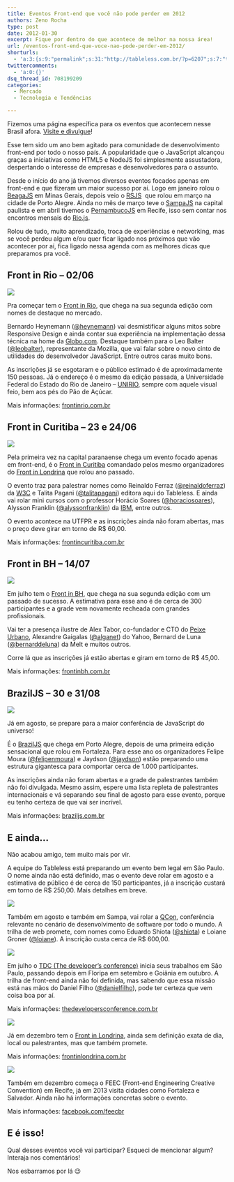 ```yaml
---
title: Eventos Front-end que você não pode perder em 2012
authors: Zeno Rocha
type: post
date: 2012-01-30
excerpt: Fique por dentro do que acontece de melhor na nossa área!
url: /eventos-front-end-que-voce-nao-pode-perder-em-2012/
shorturls:
  - 'a:3:{s:9:"permalink";s:31:"http://tableless.com.br/?p=6207";s:7:"tinyurl";s:26:"http://tinyurl.com/6pyep4b";s:4:"isgd";s:19:"http://is.gd/3vzxry";}'
twittercomments:
  - 'a:0:{}'
dsq_thread_id: 708199209
categories:
  - Mercado
  - Tecnologia e Tendências

---
```

Fizemos uma página específica para os eventos que acontecem nesse Brasil afora. [Visite e divulgue][1]!

Esse tem sido um ano bem agitado para comunidade de desenvolvimento front-end por todo o nosso país. A popularidade que o JavaScript alcançou graças a iniciativas como HTML5 e NodeJS foi simplesmente assustadora, despertando o interesse de empresas e desenvolvedores para o assunto.

Desde o início do ano já tivemos diversos eventos focados apenas em front-end e que fizeram um maior sucesso por aí. Logo em janeiro rolou o [BeagaJS][2] em Minas Gerais, depois veio o [RSJS][3]  que rolou em março na cidade de Porto Alegre. Ainda no mês de março teve o [SampaJS][4] na capital paulista e em abril tivemos o [PernambucoJS][5] em Recife, isso sem contar nos encontros mensais do [Rio.js][6].

Rolou de tudo, muito aprendizado, troca de experiências e networking, mas se você perdeu algum e/ou quer ficar ligado nos próximos que vão acontecer por aí, fica ligado nessa agenda com as melhores dicas que preparamos pra você.

## Front in Rio &#8211; 02/06

[![][7]][8]

Pra começar tem o [Front in Rio][8], que chega na sua segunda edição com nomes de destaque no mercado.

Bernardo Heynemann ([@heynemann][9]) vai desmistificar alguns mitos sobre Responsive Design e ainda contar sua experiência na implementação dessa técnica na home da [Globo.com][10]. Destaque também para o Leo Balter ([@leobalter][11]), representante da Mozilla, que vai falar sobre o novo cinto de utilidades do desenvolvedor JavaScript. Entre outros caras muito bons.

As inscrições já se esgotaram e o público estimado é de aproximadamente 150 pessoas. Já o endereço é o mesmo da edição passada, a Universidade Federal do Estado do Rio de Janeiro &#8211; [UNIRIO][12], sempre com aquele visual feio, bem aos pés do Pão de Açúcar.

Mais informações: [frontinrio.com.br][8]

## Front in Curitiba &#8211; 23 e 24/06

[![][13]][14]

Pela primeira vez na capital paranaense chega um evento focado apenas em front-end, é o [Front in Curitiba][14] comandado pelos mesmo organizadores do [Front in Londrina][15] que rolou ano passado.

O evento traz para palestrar nomes como Reinaldo Ferraz ([@reinaldoferraz][16]) da [W3C][17] e Talita Pagani ([@talitapagani][18]) editora aqui do Tableless. E ainda vai rolar mini cursos com o professor Horácio Soares ([@horaciosoares][19]), Alysson Franklin ([@alyssonfranklin][20]) da [IBM][21], entre outros.

O evento acontece na UTFPR e as inscrições ainda não foram abertas, mas o preço deve girar em torno de R$ 60,00.

Mais informações: [frontincuritiba.com.br][14]

## Front in BH &#8211; 14/07

[![][22]][23]

Em julho tem o [Front in BH][23], que chega na sua segunda edição com um passado de sucesso. A estimativa para esse ano é de cerca de 300 participantes e a grade vem novamente recheada com grandes profissionais.

Vai ter a presença ilustre de Alex Tabor, co-fundador e CTO do [Peixe Urbano][24], Alexandre Gaigalas ([@alganet][25]) do Yahoo, Bernard de Luna ([@bernarddeluna][26]) da Melt e muitos outros.

Corre lá que as inscrições já estão abertas e giram em torno de R$ 45,00.

Mais informações: [frontinbh.com.br][23]

## BrazilJS &#8211; 30 e 31/08

[![][27]][28]

Já em agosto, se prepare para a maior conferência de JavaScript do universo!

É o [BrazilJS][28] que chega em Porto Alegre, depois de uma primeira edição sensacional que rolou em Fortaleza. Para esse ano os organizadores Felipe Moura ([@felipenmoura][29]) e Jaydson ([@jaydson][30]) estão preparando uma estrutura gigantesca para comportar cerca de 1.000 participantes.

As inscrições ainda não foram abertas e a grade de palestrantes também não foi divulgada. Mesmo assim, espere uma lista repleta de palestrantes internacionais e vá separando seu final de agosto para esse evento, porque eu tenho certeza de que vai ser incrível.

Mais informações: [braziljs.com.br][28]

## E ainda&#8230;

Não acabou amigo, tem muito mais por vir.

A equipe do Tableless está preparando um evento bem legal em São Paulo. O nome ainda não está definido, mas o evento deve rolar em agosto e a estimativa de público é de cerca de 150 participantes, já a inscrição custará em torno de R$ 250,00. Mais detalhes em breve.

[![][31]][32]

Também em agosto e também em Sampa, vai rolar a [QCon][32], conferência relevante no cenário de desenvolvimento de software por todo o mundo. A trilha de web promete, com nomes como Eduardo Shiota ([@shiota][33]) e Loiane Groner ([@loiane][34]). A inscrição custa cerca de R$ 600,00.

[![][35]][36]

Em julho o [TDC (The developer&#8217;s conference)][36] inicia seus trabalhos em São Paulo, passando depois em Floripa em setembro e Goiânia em outubro. A trilha de front-end ainda não foi definida, mas sabendo que essa missão está nas mãos do Daniel Filho ([@danielfilho][37]), pode ter certeza que vem coisa boa por aí.

Mais informações: [thedevelopersconference.com.br][38]

[![][39]][15]

Já em dezembro tem o [Front in Londrina][15], ainda sem definição exata de dia, local ou palestrantes, mas que também promete.

Mais informações: [frontinlondrina.com.br][40]

[![][41]][42]

Também em dezembro começa o FEEC (Front-end Engineering Creative Convention) em Recife, já em 2013 visita cidades como Fortaleza e Salvador. Ainda não há informações concretas sobre o evento.

Mais informações: [facebook.com/feecbr][42]

## E é isso!

Qual desses eventos você vai participar? Esqueci de mencionar algum? Interaja nos comentários!

Nos esbarramos por lá 😉

 [1]: http://tableless.com.br/eventos/
 [2]: http://www.bhjs.com.br/
 [3]: http://rsjs.org/
 [4]: http://sampajs.com/
 [5]: http://www.pernambucojs.com/
 [6]: http://riojs.org
 [7]: http://media.zenorocha.com/tableless/frontinrio.jpg
 [8]: http://www.frontinrio.com.br/
 [9]: https://twitter.com/#!/heynemann
 [10]: http://globo.com
 [11]: https://twitter.com/#!/leobalter
 [12]: http://www.unirio.br/
 [13]: http://media.zenorocha.com/tableless/frontincuritiba.jpg
 [14]: http://www.frontincuritiba.com.br/
 [15]: http://frontinlondrina.com.br/
 [16]: https://twitter.com/#!/reinaldoferraz
 [17]: http://www.w3c.br/Home/WebHome
 [18]: https://twitter.com/#!/talitapagani
 [19]: https://twitter.com/#!/horaciosoares
 [20]: https://twitter.com/#!/alyssonfranklin
 [21]: http://www.ibm.com/br/pt/
 [22]: http://media.zenorocha.com/tableless/frontinbh.jpg
 [23]: http://frontinbh.com.br/
 [24]: http://www.peixeurbano.com.br
 [25]: https://twitter.com/#!/alganet
 [26]: http://twitter.com/bernarddeluna
 [27]: http://media.zenorocha.com/tableless/braziljs.jpg
 [28]: http://braziljs.com.br/
 [29]: https://twitter.com/#!/felipenmoura
 [30]: http://twitter.com/jaydson
 [31]: http://media.zenorocha.com/tableless/qcon.jpg
 [32]: http://qconsp.com/
 [33]: https://twitter.com/#!/shiota
 [34]: https://twitter.com/#!/loiane
 [35]: http://media.zenorocha.com/tableless/tdc.jpg
 [36]: http://www.thedevelopersconference.com.br/
 [37]: https://twitter.com/#!/danielfilho
 [38]: http://www.thedevelopersconference.com.br/#geral
 [39]: http://media.zenorocha.com/tableless/frontinlondrina.jpg
 [40]: http://frontinlondrina.com.br
 [41]: http://media.zenorocha.com/tableless/feec.jpg
 [42]: https://www.facebook.com/feecbr